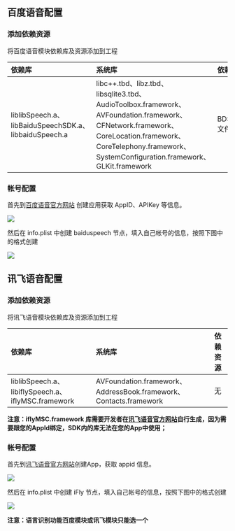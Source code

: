 ## 百度语音配置
### 添加依赖资源

将百度语音模块依赖库及资源添加到工程

|依赖库|系统库|依赖资源|
|:--|:--|:--|
|liblibSpeech.a、libBaiduSpeechSDK.a、libbaiduSpeech.a|libc++.tbd、libz.tbd、libsqlite3.tbd、AudioToolbox.framework、AVFoundation.framework、CFNetwork.framework、CoreLocation.framework、CoreTelephony.framework、SystemConfiguration.framework、GLKit.framework|BDSClientEASRResources文件夹里的资源文件|

### 帐号配置
首先到[百度语音官方网站](https://ai.baidu.com/tech/speech/asr) 创建应用获取 AppID、APIKey 等信息。

![](https://img-cdn-tc.dcloud.net.cnuploads/article/20200416/d7c44c0e43904b5a05f6f438c89c31b3.png)

然后在 info.plist 中创建 baiduspeech 节点，填入自己帐号的信息，按照下图中的格式创建

![](https://img-cdn-tc.dcloud.net.cnuploads/article/20181217/42ccf61d3d132f7698201124e0ee2ff8.png)


## 讯飞语音配置
### 添加依赖资源
将讯飞语音模块依赖库及资源添加到工程

|依赖库|系统库|依赖资源|
|:--|:--|:--|
|liblibSpeech.a、libiflySpeech.a、iflyMSC.framework|AVFoundation.framework、AddressBook.framework、Contacts.framework|无|

**注意：iflyMSC.framework 库需要开发者在[讯飞语音官方网站](https://console.xfyun.cn/)自行生成，因为需要跟您的AppId绑定，SDK内的库无法在您的App中使用；**

### 帐号配置
首先到[讯飞语音官方网站](https://console.xfyun.cn/app/myapp)创建App，获取 appid 信息。

![](https://img-cdn-tc.dcloud.net.cnuploads/article/20200416/a36252c51d38d37446f96794025ddcbd.png)

然后在 info.plist 中创建 iFly 节点，填入自己帐号的信息，按照下图中的格式创建

![](https://img-cdn-tc.dcloud.net.cnuploads/article/20200409/98a2e2ae9cb110890e51c8bf769f87a7.png)

**注意：语言识别功能百度模块或讯飞模块只能选一个**